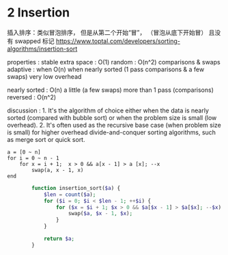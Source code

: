 # 2 Insertion

插入排序：类似冒泡排序，
但是从第二个开始“冒”，
（冒泡从底下开始冒）
且没有 swapped 标记
https://www.toptal.com/developers/sorting-algorithms/insertion-sort

properties :
    stable
    extra space : O(1)
    random : O(n^2) comparisons & swaps
    adaptive : when O(n) when nearly sorted
        (1 pass comparisons & a few swaps)
    very low overhead

nearly sorted : O(n) a little (a few swaps) more than 1 pass (comparisons)
reversed : O(n^2)

discussion :
    1. It's the algorithm of choice either
                when the data is nearly sorted (compared with bubble sort)
        or when the problem size is small (low overhead).
    2. It's often used as the recursive base case (when problem size is small)
        for higher overhead divide-and-conquer sorting algorithms,
        such as merge sort or quick sort.

``` pseudo code
a = [0 ~ n]
for i = 0 ~ n - 1
    for x = i + 1;  x > 0 && a[x - 1] > a [x]; --x
        swap(a, x - 1, x)
end
```

``` php
        function insertion_sort($a) {
            $len = count($a);
            for ($i = 0; $i < $len - 1; ++$i) {
                for ($x = $i + 1; $x > 0 && $a[$x - 1] > $a[$x]; --$x) {
                    swap($a, $x - 1, $x);
                }
            }

            return $a;
        }
```